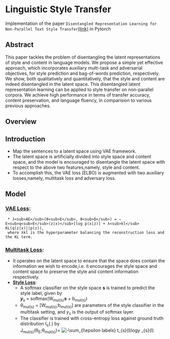 # Linguistic Style Transfer 
Implementation of the paper `Disentangled Representation Learning for Non-Parallel Text Style Transfer`[(link)](https://www.aclweb.org/anthology/P19-1041.pdf) in Pytorch

## Abstract
  This paper tackles the problem of disentangling the latent representations of style and content in language models.
  We propose a simple yet effective approach, which incorporates auxiliary multi-task and adversarial objectives, for 
  style prediction and bag-of-words prediction, respectively. We show, both qualitatively and quantitatively, that the 
  style and content are indeed disentangled in the latent space. This disentangled latent representation learning can be                  applied to style transfer on non-parallel corpora. We achieve high performance in terms of transfer accuracy, content     preservation, and language fluency, in comparision to various previous approaches.

## Overview
## Introduction
  * Map the sentences to a latent space using VAE framework.
  * The latent space is artificially divided into style space and content space, and the model is encouraged to disentangle
    the latent space with respect to the above two features,namely, style and content.
  * To accomplish this, the VAE loss (ELBO) is augmented with two auxiliary losses,namely, multitask loss and adversary loss.
## Model
   ### <ins>VAE Loss</ins>:
     * J<sub>AE</sub>(θ<sub>E</sub>, θ<sub>D</sub>) = − E<sub>q<sub>E</sub>(z|x)</sub>[log p(x|z)] + λ<sub>kl</sub>           KL(q(z|x)||p(z)),   
     where λkl is the hyperparameter balancing the reconstruction loss and the KL term.
   ### <ins>Multitask Loss</ins>:
   * It operates on the latent space to ensure that the space does contain the information we wish to encode,i.e. 
      it encourages the style space and content space to preserve the style and content information respectively.
   * <strong><ins>Style Loss</ins></strong>:
      * A softmax classifier on the style space <strong>s</strong> is trained to predict the style label, given by      
      <i><strong>y</strong></i><sub>s</sub> = softmax(W<sub>mul(s)</sub><strong>s</strong> + b<sub>mul(s)</sub>)       
      * θ<sub>mul(s)</sub> = [W<sub>mul(s)</sub>;b<sub>mul(s)</sub>] are parameters of the style classifier in the 
        multitask setting, and <em>y<sub>s</sub></em> is the output of softmax layer.
      * The classifier is trained with cross-entropy loss against ground truth distribution t<sub>s</sub>(.) by     
        J<sub>mul(s)</sub>(θ<sub>E</sub>;θ<sub>mul(s)</sub>)= <img src="https://latex.codecogs.com/gif.latex?-\sum_{l\epsilon&space;labels}&space;t_{s}(l)logy&space;_{s}(l)" title="-\sum_{l\epsilon labels} t_{s}(l)logy _{s}(l)" />
